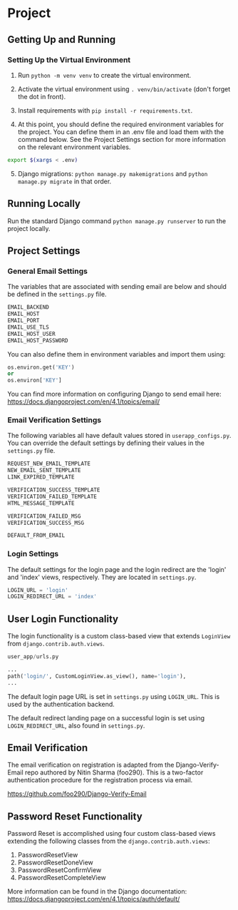 # Project

## Getting Up and Running

### Setting Up the Virtual Environment

1. Run `python -m venv venv` to create the virtual environment.
2. Activate the virtual environment using `. venv/bin/activate` (don't forget the dot in front).
3. Install requirements with `pip install -r requirements.txt`.

4. At this point, you should define the required environment variables for the project. You can define them in an .env file and load them with the command below. See the Project Settings section for more information on the relevant environment variables.

```sh
export $(xargs < .env)
```

5. Django migrations: `python manage.py makemigrations` and `python manage.py migrate` in that order.

## Running Locally

Run the standard Django command `python manage.py runserver` to run the project locally.

## Project Settings

### General Email Settings

The variables that are associated with sending email are below and should be defined in the `settings.py` file.

```python
EMAIL_BACKEND
EMAIL_HOST
EMAIL_PORT
EMAIL_USE_TLS
EMAIL_HOST_USER
EMAIL_HOST_PASSWORD
```

You can also define them in environment variables and import them using:

```python
os.environ.get('KEY')
or
os.environ['KEY']
```

You can find more information on configuring Django to send email here:
https://docs.djangoproject.com/en/4.1/topics/email/

### Email Verification Settings

The following variables all have default values stored in `userapp_configs.py`. You can override the default settings by defining their values in the `settings.py` file.

```python
REQUEST_NEW_EMAIL_TEMPLATE
NEW_EMAIL_SENT_TEMPLATE
LINK_EXPIRED_TEMPLATE

VERIFICATION_SUCCESS_TEMPLATE
VERIFICATION_FAILED_TEMPLATE
HTML_MESSAGE_TEMPLATE

VERIFICATION_FAILED_MSG 
VERIFICATION_SUCCESS_MSG

DEFAULT_FROM_EMAIL
```

### Login Settings

The default settings for the login page and the login redirect are the 'login' and 'index' views, respectively. They are located in `settings.py`.

```python
LOGIN_URL = 'login'
LOGIN_REDIRECT_URL = 'index'
```

## User Login Functionality

The login functionality is a custom class-based view that extends `LoginView` from `django.contrib.auth.views`.

```python
user_app/urls.py

...
path('login/', CustomLoginView.as_view(), name='login'),
...
```

The default login page URL is set in `settings.py` using `LOGIN_URL`. This is used by the authentication backend.

The default redirect landing page on a successful login is set using `LOGIN_REDIRECT_URL`, also found in `settings.py`.

## Email Verification

The email verification on registration is adapted from the Django-Verify-Email repo authored by Nitin Sharma (foo290). This is a two-factor authentication procedure for the registration process via email.

https://github.com/foo290/Django-Verify-Email

## Password Reset Functionality

Password Reset is accomplished using four custom class-based views extending the following classes from the `django.contrib.auth.views`:
1. PasswordResetView
2. PasswordResetDoneView
3. PasswordResetConfirmView
4. PasswordResetCompleteView

More information can be found in the Django documentation:
https://docs.djangoproject.com/en/4.1/topics/auth/default/

